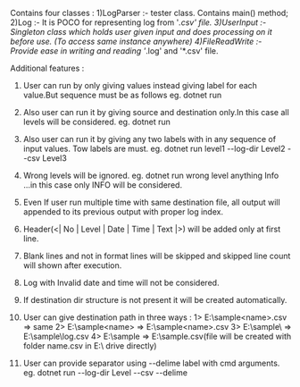 Contains four classes :
1)LogParser :- tester class. Contains main() method;
2)Log :-  It is POCO for representing log from '*.csv' file.
3)UserInput :- Singleton class which holds user given input and does processing on it before use.
            (To access same instance anywhere)
4)FileReadWrite :- Provide ease in writing and reading '*.log' and '*.csv' file.

Additional features :
1) User can run by only giving values instead giving label for each value.But sequence must be as follows
        eg. dotnet run <source> <levels> <destination>
2) Also user can run it by giving source and destination only.In this case all levels will be considered.
        eg. dotnet run <source> <destination>
3) Also user can run it by giving any two labels with in any sequence of input values. Tow labels are must.
        eg. dotnet run level1 --log-dir <source> Level2 --csv <destination> Level3
4) Wrong levels will be ignored.
        eg. dotnet run <source> wrong level anything Info <destination> ...in this case only INFO will be considered.
5) Even If user run multiple time with same destination file, all output will appended to its previous output with   proper log index.

6) Header(<| No | Level | Date | Time | Text |>) will be added only at first line.

7) Blank lines and not in format lines will be skipped and skipped line count will shown after execution.

8) Log with Invalid date and time will not be considered.

9) If destination dir structure is not present it will be created automatically.

10) User can give destination path in three ways :
        1> E:\sample\<name>.csv => same
        2> E:\sample\<name>     => E:\sample\<name>.csv
        3> E:\sample\           => E:\sample\log.csv
        4>  E:\sample           => E:\sample.csv(file will be created with folder name.csv in E:\ drive directly)

11) User can provide separator using --delime label with cmd arguments.
        eg. dotnet run  --log-dir <source> Level --csv <destination> --delime <separator>
        